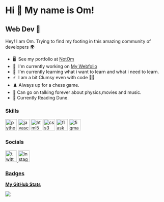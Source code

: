 Hi 👋 My name is Om!
====================

Web Dev 📀
----------

Hey! I am Om. Trying to find my footing in this amazing community of developers 🌍

* 🖥️  See my portfolio at [NotOm](http://notom.deta.dev)
* 🚀  I'm currently working on [My Webfolio](http://notom.deta.dev)
* 🧠  I'm currently learning what i want to learn and what i need to learn.
* ⚡  I am a bit Clumsy even with code 😶‍🌫️
* ♟️  Always up for a chess game.
* 🌠  Can go on talking  forever about physics,movies and music.
* 📖  Currently Reading Dune.

### Skills


<p align="left">
<img height="36" width="36" src="https://cdn.simpleicons.org/python" alt="python"/>
<img height="36" width="36" src="https://cdn.simpleicons.org/javascript" alt="javascript" />
<img height="36" width="36" src="https://cdn.simpleicons.org/html5" alt="html5" />
<img height="36" width="36" src="https://cdn.simpleicons.org/css3" alt="css3"/>
<img height="36" width="36" src="https://cdn.simpleicons.org/flask/white" alt="flask"/>
<img height="36" width="36" src="https://cdn.simpleicons.org/figma/hotpink" alt="figma"/>
<!---<img height="36" width="36" src="https://cdn.simpleicons.org/django" alt="django"/>---!>
</p>


### Socials

 <a href="https://www.twitter.com/probablyom" target="_blank" rel="noreferrer"><img height="36" width="36" src="https://cdn.simpleicons.org/twitter" alt="twitter" />
 <a href="https://www.instagram.com/obviouslynotom/" target="_blank" rel="noreferrer"><img height="36" width="36" src="https://cdn.simpleicons.org/instagram" alt="instagram" />
### Badges

<b>My GitHub Stats</b>

<a href="http://www.github.com/Om-Thorat"><img src="https://github-readme-streak-stats.herokuapp.com/?user=Om-Thorat&stroke=ffffff&background=1c1917&ring=0891b2&fire=0891b2&currStreakNum=ffffff&currStreakLabel=0891b2&sideNums=ffffff&sideLabels=ffffff&dates=ffffff&hide_border=true" /></a>
